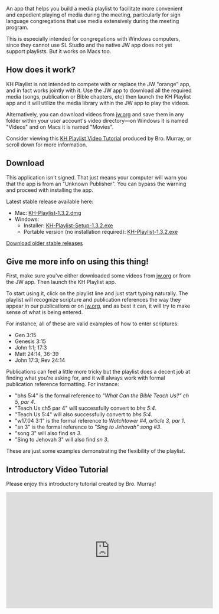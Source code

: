 An app that helps you build a media playlist to facilitate more convenient and expedient playing of media during the meeting, particularly for sign language congregations that use media extensively during the meeting program.

This is especially intended for congregations with Windows computers, since they cannot use SL Studio and the native JW app does not yet support playlists. But it works on Macs too.

## How does it work? ##

KH Playlist is not intended to compete with or replace the JW "orange" app, and in fact works jointly with it. Use the JW app to download all the required media (songs, publication or Bible chapters, etc) then launch the KH Playlist app and it will utilize the media library within the JW app to play the videos.

Alternatively, you can download videos from [jw.org](https://www.jw.org/ase/publications) and save them in any folder within your user account's video directory—on Windows it is named "Videos" and on Macs it is named "Movies".

Consider viewing this [KH Playlist Video Tutorial](https://youtu.be/Saiq5fN3vlw) produced by Bro. Murray, or scroll down for more information.

## Download ##

This application isn't signed. That just means your computer will warn you that 
the app is from an "Unknown Publisher". You can bypass the warning and proceed
with installing the app.

Latest stable release available here: 

  * Mac: [KH-Playlist-1.3.2.dmg](https://github.com/joshuacurtiss/khplaylist/releases/download/1.3.2/KH-Playlist-1.3.2.dmg)
  * Windows:
    * Installer: [KH-Playlist-Setup-1.3.2.exe](https://github.com/joshuacurtiss/khplaylist/releases/download/1.3.2/KH-Playlist-Setup-1.3.2.exe)
    * Portable version (no installation required): [KH-Playlist-1.3.2.exe](https://github.com/joshuacurtiss/khplaylist/releases/download/1.3.2/KH-Playlist-1.3.2.exe)

[Download older stable releases](https://github.com/joshuacurtiss/khplaylist/releases)

## Give me more info on using this thing! ##

First, make sure you've either downloaded some videos from [jw.org](https://www.jw.org/ase/publications) or from the JW app. Then launch the KH Playlist app.

To start using it, click on the playlist line and just start typing naturally. The playlist will recognize scripture and publication references the way they appear in our publications or on [jw.org](https://jw.org), and as best it can, it will try to make sense of what is being entered.

For instance, all of these are valid examples of how to enter scriptures:

* Gen 3:15
* Genesis 3:15
* John 1:1; 17:3
* Matt 24:14, 36-39
* John 17:3; Rev 24:14

Publications can feel a little more tricky but the playlist does a decent job at finding what you're asking for, and it will always work with formal publication reference formatting. For instance: 

* "bhs 5:4" is the formal reference to *"What Can the Bible Teach Us?" ch 5, par 4*.  
* "Teach Us ch5 par 4" will successfully convert to *bhs 5:4*.  
* "Teach Us 5:4" will also successfully convert to *bhs 5:4*. 
* "w17.04 3:1" is the formal reference to *Watchtower #4, article 3, par 1*. 
* "sn 3" is the formal reference to *"Sing to Jehovah" song #3*.  
* "song 3" will also find *sn 3*.  
* "Sing to Jehovah 3" will also find *sn 3*. 

These are just some examples demonstrating the flexibility of the playlist.

## Introductory Video Tutorial ##

Please enjoy this introductory tutorial created by Bro. Murray! 

<iframe width="560" height="315" src="https://www.youtube.com/embed/Saiq5fN3vlw" frameborder="0" allow="autoplay; encrypted-media" allowfullscreen></iframe>
